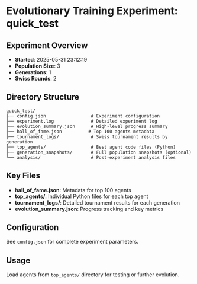 # Evolutionary Training Experiment: quick_test

## Experiment Overview
- **Started**: 2025-05-31 23:12:19
- **Population Size**: 3
- **Generations**: 1
- **Swiss Rounds**: 2

## Directory Structure
```
quick_test/
├── config.json                 # Experiment configuration
├── experiment.log              # Detailed experiment log
├── evolution_summary.json      # High-level progress summary
├── hall_of_fame.json          # Top 100 agents metadata
├── tournament_logs/            # Swiss tournament results by generation
├── top_agents/                 # Best agent code files (Python)
├── generation_snapshots/       # Full population snapshots (optional)
└── analysis/                   # Post-experiment analysis files
```

## Key Files
- **hall_of_fame.json**: Metadata for top 100 agents
- **top_agents/**: Individual Python files for each top agent
- **tournament_logs/**: Detailed tournament results for each generation
- **evolution_summary.json**: Progress tracking and key metrics

## Configuration
See `config.json` for complete experiment parameters.

## Usage
Load agents from `top_agents/` directory for testing or further evolution.
